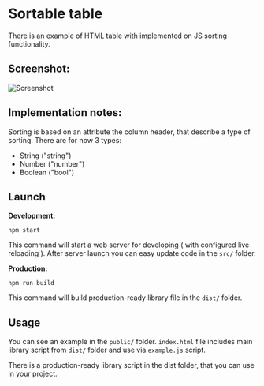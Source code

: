 # Sortable table
There is an example of HTML table with implemented on JS sorting functionality.

## Screenshot:
![Screenshot](https://i.imgur.com/6TX0jh8.png)

## Implementation notes:
Sorting is based on an attribute the column header, that describe a type of sorting.
There are for now 3 types:
 - String ("string")
 - Number ("number")
 - Boolean ("bool")

## Launch

**Development:**
```shell
npm start
```
This command will start a web server for developing ( with configured live reloading ). After server launch you can easy update code in the `src/` folder.

**Production:**
```shell
npm run build
```
This command will build production-ready library file in the `dist/` folder.

## Usage

You can see an example in the `public/` folder. `index.html` file includes main library script from `dist/` folder and use via `example.js` script.

There is a production-ready library script in the dist folder, that you can use in your project.
